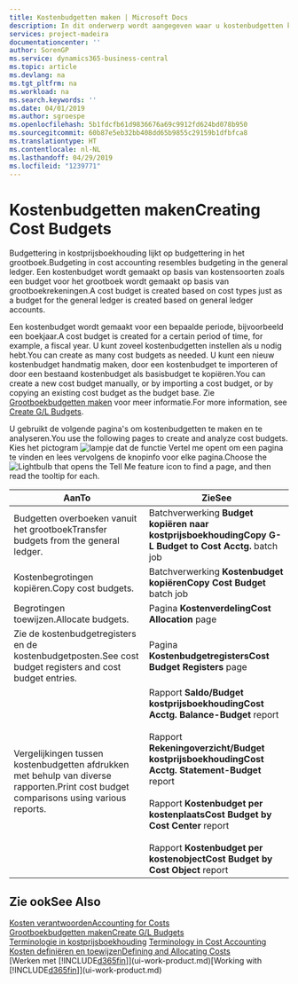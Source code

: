 ```yaml
---
title: Kostenbudgetten maken | Microsoft Docs
description: In dit onderwerp wordt aangegeven waar u kostenbudgetten kunt maken en analyseren.
services: project-madeira
documentationcenter: ''
author: SorenGP
ms.service: dynamics365-business-central
ms.topic: article
ms.devlang: na
ms.tgt_pltfrm: na
ms.workload: na
ms.search.keywords: ''
ms.date: 04/01/2019
ms.author: sgroespe
ms.openlocfilehash: 5b1fdcfb61d9836676a69c9912fd624bd078b950
ms.sourcegitcommit: 60b87e5eb32bb408dd65b9855c29159b1dfbfca8
ms.translationtype: HT
ms.contentlocale: nl-NL
ms.lasthandoff: 04/29/2019
ms.locfileid: "1239771"
---
```

# <a name="creating-cost-budgets"></a><span data-ttu-id="75305-103">Kostenbudgetten maken</span><span class="sxs-lookup"><span data-stu-id="75305-103">Creating Cost Budgets</span></span>
<span data-ttu-id="75305-104">Budgettering in kostprijsboekhouding lijkt op budgettering in het grootboek.</span><span class="sxs-lookup"><span data-stu-id="75305-104">Budgeting in cost accounting resembles budgeting in the general ledger.</span></span> <span data-ttu-id="75305-105">Een kostenbudget wordt gemaakt op basis van kostensoorten zoals een budget voor het grootboek wordt gemaakt op basis van grootboekrekeningen.</span><span class="sxs-lookup"><span data-stu-id="75305-105">A cost budget is created based on cost types just as a budget for the general ledger is created based on general ledger accounts.</span></span>  

<span data-ttu-id="75305-106">Een kostenbudget wordt gemaakt voor een bepaalde periode, bijvoorbeeld een boekjaar.</span><span class="sxs-lookup"><span data-stu-id="75305-106">A cost budget is created for a certain period of time, for example, a fiscal year.</span></span> <span data-ttu-id="75305-107">U kunt zoveel kostenbudgetten instellen als u nodig hebt.</span><span class="sxs-lookup"><span data-stu-id="75305-107">You can create as many cost budgets as needed.</span></span> <span data-ttu-id="75305-108">U kunt een nieuw kostenbudget handmatig maken, door een kostenbudget te importeren of door een bestaand kostenbudget als basisbudget te kopiëren.</span><span class="sxs-lookup"><span data-stu-id="75305-108">You can create a new cost budget manually, or by importing a cost budget, or by copying an existing cost budget as the budget base.</span></span> <span data-ttu-id="75305-109">Zie [Grootboekbudgetten maken](finance-how-create-budgets.md) voor meer informatie.</span><span class="sxs-lookup"><span data-stu-id="75305-109">For more information, see [Create G/L Budgets](finance-how-create-budgets.md).</span></span>

<span data-ttu-id="75305-110">U gebruikt de volgende pagina's om kostenbudgetten te maken en te analyseren.</span><span class="sxs-lookup"><span data-stu-id="75305-110">You use the following pages to create and analyze cost budgets.</span></span> <span data-ttu-id="75305-111">Kies het pictogram ![lampje dat de functie Vertel me opent](media/ui-search/search_small.png "Vertel me wat u wilt doen") om een pagina te vinden en lees vervolgens de knopinfo voor elke pagina.</span><span class="sxs-lookup"><span data-stu-id="75305-111">Choose the ![Lightbulb that opens the Tell Me feature](media/ui-search/search_small.png "Tell me what you want to do") icon to find a page, and then read the tooltip for each.</span></span>

|<span data-ttu-id="75305-112">Aan</span><span class="sxs-lookup"><span data-stu-id="75305-112">To</span></span>|<span data-ttu-id="75305-113">Zie</span><span class="sxs-lookup"><span data-stu-id="75305-113">See</span></span>|  
|--------|---------|  
|<span data-ttu-id="75305-114">Budgetten overboeken vanuit het grootboek</span><span class="sxs-lookup"><span data-stu-id="75305-114">Transfer budgets from the general ledger.</span></span>|<span data-ttu-id="75305-115">Batchverwerking **Budget kopiëren naar kostprijsboekhouding**</span><span class="sxs-lookup"><span data-stu-id="75305-115">**Copy G-L Budget to Cost Acctg.** batch job</span></span>|  
|<span data-ttu-id="75305-116">Kostenbegrotingen kopiëren.</span><span class="sxs-lookup"><span data-stu-id="75305-116">Copy cost budgets.</span></span>|<span data-ttu-id="75305-117">Batchverwerking **Kostenbudget kopiëren**</span><span class="sxs-lookup"><span data-stu-id="75305-117">**Copy Cost Budget** batch job</span></span>|  
|<span data-ttu-id="75305-118">Begrotingen toewijzen.</span><span class="sxs-lookup"><span data-stu-id="75305-118">Allocate budgets.</span></span>|<span data-ttu-id="75305-119">Pagina **Kostenverdeling**</span><span class="sxs-lookup"><span data-stu-id="75305-119">**Cost Allocation** page</span></span>|  
|<span data-ttu-id="75305-120">Zie de kostenbudgetregisters en de kostenbudgetposten.</span><span class="sxs-lookup"><span data-stu-id="75305-120">See cost budget registers and cost budget entries.</span></span>|<span data-ttu-id="75305-121">Pagina **Kostenbudgetregisters**</span><span class="sxs-lookup"><span data-stu-id="75305-121">**Cost Budget Registers** page</span></span>|  
|<span data-ttu-id="75305-122">Vergelijkingen tussen kostenbudgetten afdrukken met behulp van diverse rapporten.</span><span class="sxs-lookup"><span data-stu-id="75305-122">Print cost budget comparisons using various reports.</span></span>|<span data-ttu-id="75305-123">Rapport **Saldo/Budget kostprijsboekhouding**</span><span class="sxs-lookup"><span data-stu-id="75305-123">**Cost Acctg. Balance-Budget** report</span></span><br /><br /> <span data-ttu-id="75305-124">Rapport **Rekeningoverzicht/Budget kostprijsboekhouding**</span><span class="sxs-lookup"><span data-stu-id="75305-124">**Cost Acctg. Statement-Budget** report</span></span><br /><br /> <span data-ttu-id="75305-125">Rapport **Kostenbudget per kostenplaats**</span><span class="sxs-lookup"><span data-stu-id="75305-125">**Cost Budget by Cost Center** report</span></span><br /><br /> <span data-ttu-id="75305-126">Rapport **Kostenbudget per kostenobject**</span><span class="sxs-lookup"><span data-stu-id="75305-126">**Cost Budget by Cost Object** report</span></span>|  

## <a name="see-also"></a><span data-ttu-id="75305-127">Zie ook</span><span class="sxs-lookup"><span data-stu-id="75305-127">See Also</span></span>  
[<span data-ttu-id="75305-128">Kosten verantwoorden</span><span class="sxs-lookup"><span data-stu-id="75305-128">Accounting for Costs</span></span>](finance-manage-cost-accounting.md)  
[<span data-ttu-id="75305-129">Grootboekbudgetten maken</span><span class="sxs-lookup"><span data-stu-id="75305-129">Create G/L Budgets</span></span>](finance-how-create-budgets.md)  
<span data-ttu-id="75305-130">[Terminologie in kostprijsboekhouding](finance-terminology-in-cost-accounting.md) </span><span class="sxs-lookup"><span data-stu-id="75305-130">[Terminology in Cost Accounting](finance-terminology-in-cost-accounting.md) </span></span>  
[<span data-ttu-id="75305-131">Kosten definiëren en toewijzen</span><span class="sxs-lookup"><span data-stu-id="75305-131">Defining and Allocating Costs</span></span>](finance-define-and-allocate-costs.md)  
<span data-ttu-id="75305-132">[Werken met [!INCLUDE[d365fin](includes/d365fin_md.md)]](ui-work-product.md)</span><span class="sxs-lookup"><span data-stu-id="75305-132">[Working with [!INCLUDE[d365fin](includes/d365fin_md.md)]](ui-work-product.md)</span></span>
